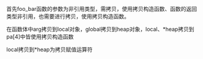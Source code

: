 首先foo_bar函数的参数为非引用类型，需拷贝，使用拷贝构造函数、函数的返回类型非引用，也需要进行拷贝，使用拷贝构造函数。

在函数体中arg拷贝到local对象，global拷贝到heap对象，local、*heap拷贝到pa[4]中皆使用拷贝构造函数

local拷贝到*heap为拷贝赋值运算符
